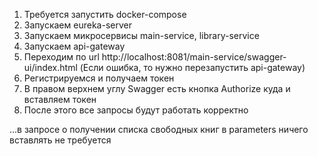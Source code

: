 1. Требуется запустить docker-compose
2. Запускаем eureka-server
3. Запускаем микросервисы main-service, library-service
4. Запускаем api-gateway
5. Переходим по url http://localhost:8081/main-service/swagger-ui/index.html (Если ошибка, то нужно перезапустить api-gateway)
6. Регистрируемся и получаем токен
7. В правом верхнем углу Swagger есть кнопка Authorize куда и вставляем токен
8. После этого все запросы будут работать корректно

...в запросе о получении списка свободных книг в parameters ничего вставлять не требуется
